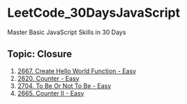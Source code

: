 # LeetCode_30DaysJavaScript

Master Basic JavaScript Skills in 30 Days

## Topic: Closure

1. [2667. Create Hello World Function - Easy](https://github.com/mikyge2/LeetCode_30DaysJavaScript/tree/main/2667.%20Create%20Hello%20World%20Function)
2. [2620. Counter - Easy](https://github.com/mikyge2/LeetCode_30DaysJavaScript/tree/main/2620.%20Counter)
3. [2704. To Be Or Not To Be - Easy](https://github.com/mikyge2/LeetCode_30DaysJavaScript/tree/main/2704.%20To%20Be%20Or%20Not%20To%20Be)
4. [2665. Counter II - Easy](https://github.com/mikyge2/LeetCode_30DaysJavaScript/tree/main/2665.%20Counter%20II)
